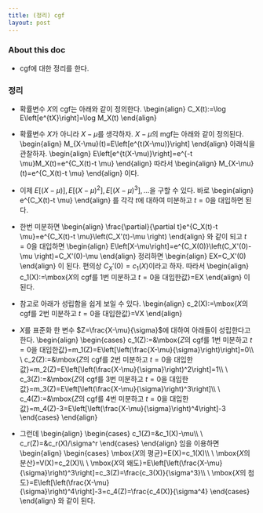```yaml
---
title: (정리) cgf
layout: post
---
```


### About this doc

- cgf에 대한 정리를 한다. 

### 정리

- 확률변수 $X$의 cgf는 아래와 같이 정의한다. 
\begin{align}
C_X(t):=\log E\left[e^{tX}\right]=\log M_X(t)
\end{align}

- 확률변수 $X$가 아니라 $X-\mu$를 생각하자. $X-\mu$의 mgf는 아래와 같이 정의된다. 
\begin{align}
M_{X-\mu}(t)=E\left[e^{t(X-\mu)}\right]
\end{align}
아래식을 관찰하자. 
\begin{align}
E\left[e^{t(X-\mu)}\right]=e^{-t \mu}M_X(t)=e^{C_X(t)-t \mu}
\end{align}
따라서 
\begin{align}
M_{X-\mu}(t)=e^{C_X(t)-t \mu}
\end{align}
이다. 

- 이제 $E\big[(X-\mu)\big],E\big[(X-\mu)^2\big],E\big[(X-\mu)^3\big],\dots$을 구할 수 있다. 바로 
\begin{align}
e^{C_X(t)-t \mu}
\end{align}
를 각각 $t$에 대하여 미분하고 $t=0$을 대입하면 된다. 

- 한번 미분하면 
\begin{align}
\frac{\partial}{\partial t}e^{C_X(t)-t \mu}=e^{C_X(t)-t \mu}\left(C_X'(t)-\mu \right)
\end{align}
와 같이 되고 $t=0$을 대입하면 
\begin{align}
E\left[X-\mu\right]=e^{C_X(0)}\left(C_X'(0)-\mu \right)=C_X'(0)-\mu
\end{align}
정리하면 
\begin{align}
EX=C_X'(0)
\end{align}
이 된다. 편의상 $C_X'(0)=c_1(X)$이라고 하자. 따라서
\begin{align}
c_1(X):=\mbox{$X$의 cgf를 1번 미분하고 $t=0$을 대입한값}=EX
\end{align}
이 된다. 

- 참고로 아래가 성립함을 쉽게 보일 수 있다. 
\begin{align}
c_2(X):=\mbox{$X$의 cgf를 2번 미분하고 $t=0$을 대입한값}=VX
\end{align}

- $X$를 표준화 한 변수 $Z=\frac{X-\mu}{\sigma}$에 대하여 아래들이 성립한다고 한다. 
\begin{align}
\begin{cases}
c_1(Z):=&\mbox{$Z$의 cgf를 1번 미분하고 $t=0$을 대입한값}=m_1(Z)=E\left[\left(\frac{X-\mu}{\sigma}\right)\right]=0\\\\ \\
c_2(Z):=&\mbox{$Z$의 cgf를 2번 미분하고 $t=0$을 대입한값}=m_2(Z)=E\left[\left(\frac{X-\mu}{\sigma}\right)^2\right]=1\\\\ \\
c_3(Z):=&\mbox{$Z$의 cgf를 3번 미분하고 $t=0$을 대입한값}=m_3(Z)=E\left[\left(\frac{X-\mu}{\sigma}\right)^3\right]\\\\ \\
c_4(Z):=&\mbox{$Z$의 cgf를 4번 미분하고 $t=0$을 대입한값}=m_4(Z)-3=E\left[\left(\frac{X-\mu}{\sigma}\right)^4\right]-3
\end{cases}
\end{align}

- 그런데 
\begin{align}
\begin{cases}
c_1(Z)=&c_1(X)-\mu\\\\ \\
c_r(Z)=&c_r(X)/\sigma^r
\end{cases}
\end{align}
임을 이용하면 
\begin{align}
\begin{cases}
\mbox{$X$의 평균}=E(X)=c_1(X)\\\\ \\
\mbox{$X$의 분산}=V(X)=c_2(X)\\\\ \\
\mbox{$X$의 왜도}=E\left[\left(\frac{X-\mu}{\sigma}\right)^3\right]=c_3(Z)=\frac{c_3(X)}{\sigma^3}\\\\ \\
\mbox{$X$의 첨도}=E\left[\left(\frac{X-\mu}{\sigma}\right)^4\right]-3=c_4(Z)=\frac{c_4(X)}{\sigma^4}
\end{cases}
\end{align}
와 같이 된다. 